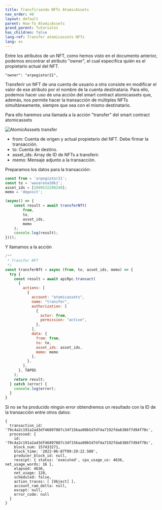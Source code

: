 ```yaml
---
title: Transfiriendo NFTs AtomicAssets
nav_order: 40
layout: default
parent: How-To AtomicAssets
grand_parent: Tutoriales
has_children: false
lang-ref: Transfer atomicassets NFTs
lang: es
---
```


Entre los atributos de un NFT, como hemos visto en el documento anterior, podemos encontrar el atributo "owner", el cual especifíca quién es el propietario actual del NFT.

```
"owner": "arpegiator21",
```
Transferir un NFT de una cuenta de usuario a otra consiste en modificar el valor de ese atributo por el nombre de la cuenta destinataria. Para ello, podemos hacer uso de una acción del smart contract atomicassets que, además, nos permite hacer la transacción de múltiples NFTs simultáneamente, siempre que sea con el mismo destinatario.

Para ello haremos una llamada a la acción "transfer" del smart contract atomicassets

![AtomicAsssets transfer](/assets/img/tutorials/howto_atomicassets/aa_transfer.png)

- from: Cuenta de origen y actual propietario del NFT. Debe firmar la transacción.
- to: Cuenta de destino.
- asset_ids: Array de ID de NFTs a transferir.
- memo: Mensaje adjunto a la transacción.

Preparamos los datos para la transacción:

```js
const from = 'arpegiator21';
const to = 'waxarena3dk1';
asset_ids = [1099532298240];
memo = 'deposit';

(async() => {
    const result = await transferNft(
        from,
        to,
        asset_ids,
        memo
    );
    console.log(result);
})();
```
Y llamamos a la acción

```js
/**
 * Transfer NFT
 */
const transferNft = async (from, to, asset_ids, memo) => {
  try {
    const result = await apiRpc.transact(
      {
        actions: [
          {
            account: "atomicassets",
            name: "transfer",
            authorization: [
              {
                actor: from,
                permission: "active",
              },
            ],
            data: {
              from: from,
              to: to,
              asset_ids: asset_ids,
              memo: memo
            },
          },
        ],
      }, TAPOS
    );
    return result;
  } catch (error) {
    console.log(error);
  }
}
```

Si no se ha producido ningún error obtendremos un resultado con la ID de la transacción entre otros datos:

```
{
  transaction_id: '79c4a2c191a2ad3df46897887c34f156aa90b5d7df4a7192fda6386f7d94f70c',
  processed: {
    id: '79c4a2c191a2ad3df46897887c34f156aa90b5d7df4a7192fda6386f7d94f70c',
    block_num: 157433271,
    block_time: '2022-06-07T09:29:22.500',
    producer_block_id: null,
    receipt: { status: 'executed', cpu_usage_us: 4636, net_usage_words: 16 },
    elapsed: 4636,
    net_usage: 128,
    scheduled: false,
    action_traces: [ [Object] ],
    account_ram_delta: null,
    except: null,
    error_code: null
  }
}
```